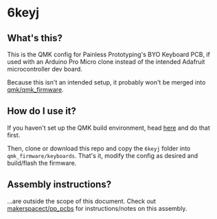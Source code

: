 # 6keyj

## What's this?
This is the QMK config for Painless Prototyping's BYO Keyboard PCB, if used with an Arduino Pro Micro clone instead of the intended Adafruit microcontroller dev board.

Because this isn't an intended setup, it probably won't be merged into [qmk/qmk_firmware](https://github.com/qmk/qmk_firmware). 

## How do I use it?

If you haven't set up the QMK build environment, head [here](https://beta.docs.qmk.fm/tutorial/newbs_getting_started) and do that first.

Then, clone or download this repo and copy the `6keyj` folder into `qmk_firmware/keyboards`. That's it, modify the config as desired and build/flash the firmware.

## Assembly instructions?

...are outside the scope of this document. Check out [makerspacect/pp_pcbs](https://github.com/MakerspaceCT/pp_pcbs) for instructions/notes on this assembly.

